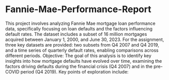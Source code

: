 # Fannie-Mae-Performance-Report
This project involves analyzing Fannie Mae mortgage loan performance data, specifically focusing on loan defaults and the factors influencing default rates. The dataset includes a subset of 16 million mortgages acquired between January 1, 2000, and June 30, 2023. For the assignment, three key datasets are provided: two subsets from Q4 2007 and Q4 2019, and a time series of quarterly default rates, enabling comparisons across different periods.
Objective:
The goal of this analysis is to identify key insights into how mortgage defaults have evolved over time, examining the factors driving defaults during the financial crisis (Q4 2007) and in the pre-COVID period (Q4 2019). Key points of exploration include:

